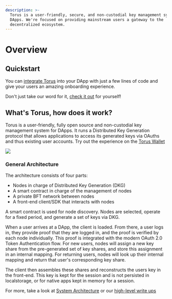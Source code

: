 ```yaml
---
description: >-
  Torus is a user-friendly, secure, and non-custodial key management system for
  DApps. We're focused on providing mainstream users a gateway to the
  decentralized ecosystem.
---
```


# Overview

## Quickstart

You can [integrate Torus](getting-started.md) into your DApp with just a few lines of code and give your users an amazing onboarding experience.

Don't just take our word for it, [check it out](https://app.tor.us) for yourself!

## What's Torus, how does it work?

Torus is a user-friendly, fully open source and non-custodial key management system for DApps. It runs a Distributed Key Generation protocol that allows applications to access its generated keys via OAuths and thus existing user accounts. Try out the experience on the [Torus Wallet](https://app.tor.us)

![](.gitbook/assets/graph-6-final.png)

### General Architecture <a id="general-overview"></a>

The architecture consists of four parts:‌

* Nodes in charge of Distributed Key Generation \(DKG\)
* A smart contract in charge of the management of nodes
* A private BFT network between nodes
* A front-end client/SDK that interacts with nodes

A smart contract is used for node discovery. Nodes are selected, operate for a fixed period, and generate a set of keys via DKG.‌

When a user arrives at a DApp, the client is loaded. From there, a user logs in, they provide proof that they are logged in, and the proof is verified by each node individually. This proof is integrated with the modern OAuth 2.0 Token Authentication flow. For new users, nodes will assign a new key share from the pre-generated set of key shares, and store this assignment in an internal mapping. For returning users, nodes will look up their internal mapping and return that user's corresponding key share.‌

The client then assembles these shares and reconstructs the users key in the front-end. This key is kept for the session and is not persisted in localstorage, or for native apps kept in memory for a session.

For more,  take a look at [System Architecture](how-torus-works/system-architecture.md) or our [high-level write ups](https://medium.com/toruslabs/what-distributed-key-generation-is-866adc79620)

